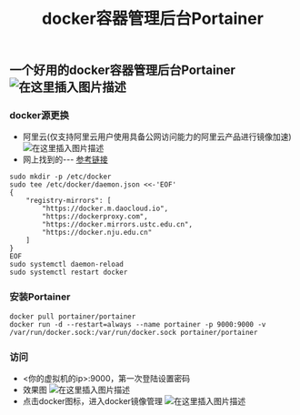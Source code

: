 ﻿---
title: docker容器管理后台Portainer
index: false
icon: network-wired
category:
  - 运维
  - docker
  - portainer
---
<meta name="referrer" content="no-referrer"/>

## 一个好用的docker容器管理后台Portainer![在这里插入图片描述](https://i-blog.csdnimg.cn/direct/4e2ab59079854062a1978f980c79b4a3.png#pic_center)


### docker源更换
- 阿里云(仅支持阿里云用户使用具备公网访问能力的阿里云产品进行镜像加速)
![在这里插入图片描述](https://i-blog.csdnimg.cn/direct/5cb99b49470a4a28b8e1e7b646e1a8e1.png)
- 网上找到的--- [参考链接](https://cloud.tencent.com/developer/article/2301228)
```shell
sudo mkdir -p /etc/docker
sudo tee /etc/docker/daemon.json <<-'EOF'
{
    "registry-mirrors": [
        "https://docker.m.daocloud.io",
        "https://dockerproxy.com",
        "https://docker.mirrors.ustc.edu.cn",
        "https://docker.nju.edu.cn"
    ]
}
EOF
sudo systemctl daemon-reload
sudo systemctl restart docker
```
### 安装Portainer
```shell
docker pull portainer/portainer
docker run -d --restart=always --name portainer -p 9000:9000 -v /var/run/docker.sock:/var/run/docker.sock portainer/portainer
```
### 访问
- <你的虚拟机的ip>:9000，第一次登陆设置密码
- 效果图
![在这里插入图片描述](https://i-blog.csdnimg.cn/direct/049e17be55b947b3adff95574093a89b.png)
- 点击docker图标，进入docker镜像管理
![在这里插入图片描述](https://i-blog.csdnimg.cn/direct/b6e39e1f648648b59de6a21de6f559f0.png)

